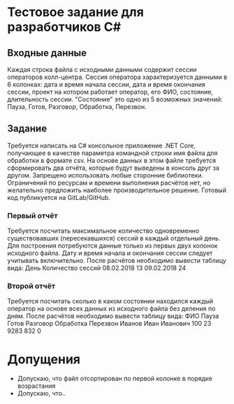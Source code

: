 # Тестовое задание для разработчиков C#
## Входные данные
Каждая строка файла с исходными данными содержит сессии операторов колл-центра. Сессия оператора характеризуется данными в 6 колонках: дата и время начала сессии, дата и время окончания сессии, проект на котором работает оператор, его ФИО, состояние, длительность сессии. "Состояние" это одно из 5 возможных значений: Пауза, Готов, Разговор, Обработка, Перезвон.
## Задание
Требуется написать на C# консольное приложение .NET Core, получающее в качестве параметра командной строки имя файла для обработки в формате csv. На основе данных в этом файле требуется сформировать два отчёта, которые будут выведены в консоль друг за другом. Запрещено использовать любые сторонние библиотеки. Ограничений по ресурсам и времени выполнения расчётов нет, но желательно предложить наиболее производительное решение. Готовый код публикуется на GitLab/GitHub.
### Первый отчёт
Требуется посчитать максимальное количество одновременно существовавших (пересекавшихся) сессий в каждый отдельный день. Для построения потребуются данные только из первых двух колонок исходного файла. Дату и время начала и окончания сессии следует учитывать включительно. После расчётов необходимо вывести таблицу вида:
День       Количество сессий
08.02.2018 13
09.02.2018 24
### Второй отчёт
Требуется посчитать сколько в каком состоянии находился каждый оператор на основе всех данных из исходного файла без деления по дням. После расчётов необходимо вывести таблицу вида:
ФИО                    Пауза  Готов Разговор Обработка Перезвон
Иванов Иван Иванович   100    23    9283     832       0

# Допущения
* Допускаю, что файл отсортирован по первой колонке в порядке возрастания
* Допускаю, что..
